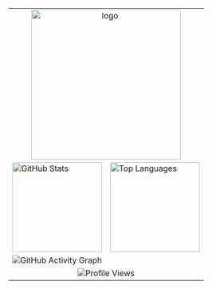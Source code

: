 <div align="center">

<table border="0" cellpadding="0" cellspacing="0">
  <tr>
    <td colspan="2" align="center">
      <img src="https://portfolio-2-xi-wine.vercel.app/_next/image?url=%2Flogo.png&w=1920&q=75" alt="logo" width="300"/>
    </td>
  </tr>
  <tr>
    <td valign="top"><img height="180em" src="https://github-readme-stats.vercel.app/api?username=Nyaughh&show_icons=true&theme=soft&hide_border=true&title_color=ff69b4&icon_color=ff69b4&text_color=6c757d&bg_color=00000000" alt="GitHub Stats"/></td>
    <td valign="top"><img height="180em" src="https://github-readme-stats.vercel.app/api/top-langs/?username=Nyaughh&layout=compact&theme=soft&hide_border=true&title_color=ff69b4&text_color=6c757d&bg_color=00000000" alt="Top Languages"/></td>
  </tr>
  <tr>
    <td colspan="2">
      <img src="https://github-readme-activity-graph.vercel.app/graph?username=Nyaughh&theme=minimal&hide_border=true&color=ff69b4&line=ff69b4&point=ff69b4&bg_color=ffffff00" alt="GitHub Activity Graph" style="border-radius: 2px;" />
    </td>
  </tr>
  <tr>
    <td colspan="2" align="center">
      <img src="https://komarev.com/ghpvc/?username=Nyaughh&color=ff69b4&style=flat-square&label=" alt="Profile Views"/>
    </td>
  </tr>
</table>

</div>
